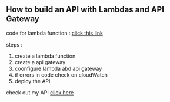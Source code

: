 
## How to build an API with Lambdas and API Gateway

code for lambda function : [click this link ](https://github.com/Aj7t/FastAPI/blob/main/myApiApp.zip)


steps : 

1. create a lambda function 
2. create a api gateway 
3. coonfigure lambda abd api gateway 
4. if errors in code check on cloudWatch
5. deploy the API

check out my API [click here](https://rbhcz0ivuh.execute-api.ap-south-1.amazonaws.com/beta/intro)
